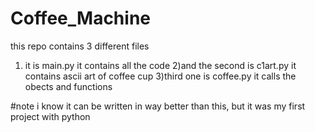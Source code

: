 # Coffee_Machine
this repo contains 3 different files 
1) it is main.py it contains all the code
2)and the second is c1art.py it contains ascii art of coffee cup
3)third one is coffee.py it calls the obects and functions

#note
i know it can be written in way better than this, but it was my first project with python 
